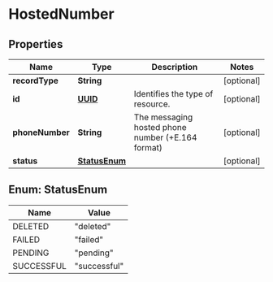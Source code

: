 # HostedNumber

## Properties
Name | Type | Description | Notes
------------ | ------------- | ------------- | -------------
**recordType** | **String** |  |  [optional]
**id** | [**UUID**](UUID.md) | Identifies the type of resource. |  [optional]
**phoneNumber** | **String** | The messaging hosted phone number (+E.164 format) |  [optional]
**status** | [**StatusEnum**](#StatusEnum) |  |  [optional]

<a name="StatusEnum"></a>
## Enum: StatusEnum
Name | Value
---- | -----
DELETED | &quot;deleted&quot;
FAILED | &quot;failed&quot;
PENDING | &quot;pending&quot;
SUCCESSFUL | &quot;successful&quot;
